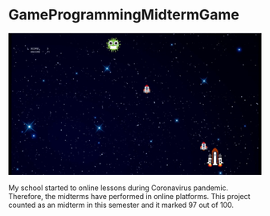 # GameProgrammingMidtermGame


![alt img](./GameGif.gif)<br>


My school started to online lessons during Coronavirus pandemic. Therefore, the midterms have performed in online platforms. 
This project counted as an midterm in this semester and it marked 97 out of 100. 
